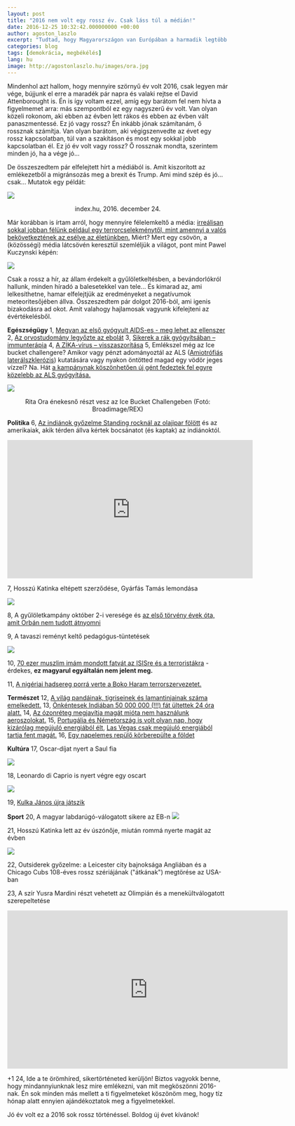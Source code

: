 ```yaml
---
layout: post
title: "2016 nem volt egy rossz év. Csak láss túl a médián!"
date: 2016-12-25 10:32:42.000000000 +00:00
author: agoston_laszlo
excerpt: "Tudtad, hogy Magyarországon van Európában a harmadik legtöbb RABSZOLGA? Igen, jól olvastad. Rabszolga. Egy magyar falu és egy nagyváros között nem csak pártíz kilométer, de kétszáz év is lehet a távolság."
categories: blog
tags: [demokrácia, megbékélés]
lang: hu
image: http://agostonlaszlo.hu/images/ora.jpg
---
```

Mindenhol azt hallom, hogy mennyire szörnyű év volt 2016, csak legyen már vége, bújjunk el erre a maradék pár napra és valaki rejtse el David Attenborought is. Én is így voltam ezzel, amíg egy barátom fel nem hívta a figyelmemet arra: más szempontból ez egy nagyszerű év volt. Van olyan közeli rokonom, aki ebben az évben lett rákos és ebben az évben vált panaszmentessé. Ez jó vagy rossz? Én inkább jónak számítanám, ő rossznak számítja. Van olyan barátom, aki végigszenvedte az évet egy rossz kapcsolatban, túl van a szakításon és most egy sokkal jobb kapcsolatban él. Ez jó év volt vagy rossz? Ő rossznak mondta, szerintem minden jó, ha a vége jó...

De összeszedtem pár elfelejtett hírt a médiából is. Amit kiszorított az emlékezetből a migránsozás meg a brexit és Trump. Ami mind szép és jó... csak... Mutatok egy példát:

![](http://agostonlaszlo.hu/images/ebola.jpg)
<center>index.hu, 2016. december 24. </center>

Már korábban is írtam arról, hogy mennyire félelemkeltő a média: [irreálisan sokkal jobban félünk például egy terrorcselekménytől, mint amennyi a valós bekövetkeztének az esélye az életünkben.](http://agostonlaszlo.hu/blog/miert-ne-felj-a-terrorizmustol/) Miért? Mert egy csövön, a (közösségi) média látcsövén keresztül szemléljük a világot, pont mint Pawel Kuczynski képén:

![](http://agostonlaszlo.hu/images/facebook.jpg)

Csak a rossz a hír, az állam érdekelt a gyűlöletkeltésben, a bevándorlókról hallunk, minden híradó a balesetekkel van tele... És kimarad az, ami lelkesíthetne, hamar elfelejtjük az eredményeket a negatívumok meteoritesőjében állva. Összeszedtem pár dolgot 2016-ból, ami igenis bizakodásra ad okot. Amit valahogy hajlamosak vagyunk kifelejteni az évértékelésből. 

**Egészségügy**
1, [Megvan az első gyógyult AIDS-es - meg lehet az ellenszer](http://index.hu/tudomany/2016/10/03/meggyogyitottak_a_hiv-fertozott_ferfit/)
2, [Az orvostudomány legyőzte az ebolát](http://index.hu/tudomany/2016/12/24/az_orvostudomany_legyozte_az_ebolat/)
3, [Sikerek a rák gyógyítsában – immunterápia](http://rakgyogyitas.hu/immunterapia-a-rak-ellen-uj-kezelesek-remenyek-es-korlatok/)
4, [A ZIKA-vírus – visszaszorítása](http://www.who.int/emergencies/zika-virus/situation-report/23-december-2016/en/)
5, Emlékszel még az Ice bucket challengere? Amikor vagy pénzt adományoztál az ALS ([Amiotrófiás laterálszklerózis](https://hu.wikipedia.org/wiki/Amiotr%C3%B3fi%C3%A1s_later%C3%A1lszkler%C3%B3zis)) kutatására vagy nyakon öntötted magad egy vödör jeges vízzel? Na. Hát [a kampánynak köszönhetően új gént fedeztek fel egyre közelebb az ALS gyógyítása.](https://www.theguardian.com/society/2016/jul/26/ice-bucket-challenge-als-charity-gene-discovery)

![](http://agostonlaszlo.hu/images/ora.jpg)
<center>Rita Ora énekesnő részt vesz az Ice Bucket Challengeben (Fotó:  Broadimage/REX)</center>

**Politika**
6, [Az indiánok győzelme Standing rocknál az olajipar fölött](http://index.hu/kulfold/2016/12/05/tobb_ezer_veteran_szall_be_az_indianok_mellett_az_olajvezetek_elleni_tuntetesekbe/) és az amerikaiak, akik térden állva kértek bocsánatot (és kaptak) az indiánoktól.

<iframe src="https://www.facebook.com/plugins/video.php?href=https%3A%2F%2Fwww.facebook.com%2Fsevaster1%2Fvideos%2F787040331435547%2F&show_text=0&width=560" width="560" height="315" style="border:none;overflow:hidden" scrolling="no" frameborder="0" allowTransparency="true" allowFullScreen="true"></iframe>

7, Hosszú Katinka eltépett szerződése, Gyárfás Tamás lemondása

![](http://24.hu/app/uploads/2016/01/hosszu-katinka-e1452075234373.jpg)

8, A gyűlöletkampány október 2-i veresége és [az első törvény évek óta, amit Orbán nem tudott átnyomni](http://index.hu/belfold/2016/11/08/szavazas_az_alkotmanymodositasrol/)

9, A tavaszi reményt keltő pedagógus-tüntetések

![](http://parameter.sk/sites/default/files/styles/image_of_article/public/photos/_tanitanek.jpeg?itok=3o_PTn-4)

10, [70 ezer muszlim imám mondott fatvát az ISISre és a terroristákra](http://www.businessinsider.com/70000-indian-muslim-clerics-sign-fatwa-against-isis-and-al-qaeda-2016-3) - érdekes, **ez magyarul egyáltalán nem jelent meg.**

11, [A nigériai hadsereg porrá verte a Boko Haram terrorszervezetet.](https://en.wikipedia.org/wiki/Boko_Haram) 

**Természet**
12, [A világ pandáinak, tigriseinek és lamantinjainak száma emelkedett.](http://www.worldwildlife.org/stories/for-the-first-time-in-100-years-tiger-numbers-are-growing) 
13, [Önkéntesek Indiában 50 000 000 (!!!) fát ültettek 24 óra alatt.](http://news.nationalgeographic.com/2016/07/india-plants-50-million-trees-uttar-pradesh-reforestation/)
14, [Az ózonréteg megjavítja magát mióta nem használunk aeroszolokat.](http://www.mirror.co.uk/news/world-news/antarctic-ozone-hole-repairs-itself-8319767)
15, [Portugália és Németország is volt olyan nap, hogy kizárólag megújuló energiából élt](http://444.hu/2016/05/10/vasarnap-annyira-sok-megujulo-energiat-termeltek-nemetorszagban-hogy-a-fogyasztoknak-jart-penz-az-aram-hasznalataert), [Las Vegas csak megújuló energiából tartja fent magát.](http://index.hu/tech/2016/12/20/las_vegas_teljesen_atallt_megujulo_energiara/)
16, [Egy napelemes repülő körberepülte a földet](http://mno.hu/tudomany/korberepulte-a-foldet-a-solar-impulse-2-1353609)

**Kultúra**
17, Oscar-díjat nyert a Saul fia

![](http://static.origos.hu/s/img/i/1602/20160229nemes-jeles-laszlo-oscar-saul.jpg)

18, Leonardo di Caprio is nyert végre egy oscart

![](https://i.ytimg.com/vi/U4mBHnaiLfE/maxresdefault.jpg)

19, [Kulka János újra játszik](http://24.hu/szorakozas/2016/11/19/kulka-janos-visszaterhet-a-szinpadra-es-hamarosan-filmet-is-forgat/)

**Sport**
20, A magyar labdarúgó-válogatott sikere az EB-n
![](http://24.p3k.hu/app/uploads/2015/11/d__yt20151115010-e1448649525202.jpg)

21, Hosszú Katinka lett az év úszónője, miután rommá nyerte magát az évben

![](http://kanadavilaga.com/wp-content/uploads/Hossz%C3%BAKatinka%C3%89v%C3%BAsz%C3%B3n%C5%91je-620x330.jpg)

22, Outsiderek győzelme: a Leicester city bajnoksága Angliában és a Chicago Cubs 108-éves rossz szériájának ("átkának") megtörése az USA-ban

23, A szír Yusra Mardini részt vehetett az Olimpián és a menekültválogatott szerepeltetése

<iframe src="https://player.vimeo.com/video/189814802" width="640" height="360" frameborder="0" webkitallowfullscreen mozallowfullscreen allowfullscreen></iframe>

+1
24, Ide a te örömhíred, sikertörténeted kerüljön! Biztos vagyokk benne, hogy mindannyiunknak lesz mire emlékezni, van mit megköszönni 2016-nak. Én sok minden más mellett a ti figyelmeteket köszönöm meg, hogy tíz hónap alatt ennyien ajándékoztatok meg a figyelmetekkel. 

Jó év volt ez a 2016 sok rossz történéssel. Boldog új évet kívánok!
